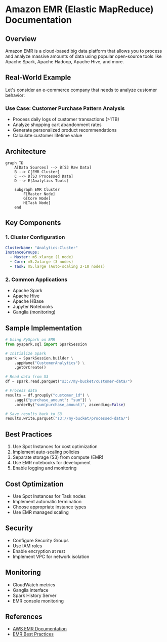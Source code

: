 # Amazon EMR (Elastic MapReduce) Documentation

## Overview

Amazon EMR is a cloud-based big data platform that allows you to process and analyze massive amounts of data using popular open-source tools like Apache Spark, Apache Hadoop, Apache Hive, and more.

## Real-World Example

Let's consider an e-commerce company that needs to analyze customer behavior:

### Use Case: Customer Purchase Pattern Analysis

- Process daily logs of customer transactions (>1TB)
- Analyze shopping cart abandonment rates
- Generate personalized product recommendations
- Calculate customer lifetime value

## Architecture

```mermaid
graph TD
    A[Data Sources] --> B[S3 Raw Data]
    B --> C[EMR Cluster]
    C --> D[S3 Processed Data]
    D --> E[Analytics Tools]
    
    subgraph EMR Cluster
        F[Master Node]
        G[Core Node]
        H[Task Node]
    end
```

## Key Components

### 1. Cluster Configuration

```yaml
ClusterName: "Analytics-Cluster"
InstanceGroups:
  - Master: m5.xlarge (1 node)
  - Core: m5.2xlarge (3 nodes)
  - Task: m5.large (Auto-scaling 2-10 nodes)
```

### 2. Common Applications

- Apache Spark
- Apache Hive
- Apache HBase
- Jupyter Notebooks
- Ganglia (monitoring)

## Sample Implementation

```python
# Using PySpark on EMR
from pyspark.sql import SparkSession

# Initialize Spark
spark = SparkSession.builder \
    .appName("CustomerAnalytics") \
    .getOrCreate()

# Read data from S3
df = spark.read.parquet("s3://my-bucket/customer-data/")

# Process data
results = df.groupBy("customer_id") \
    .agg({"purchase_amount": "sum"}) \
    .orderBy("sum(purchase_amount)", ascending=False)

# Save results back to S3
results.write.parquet("s3://my-bucket/processed-data/")
```

## Best Practices

1. Use Spot Instances for cost optimization
2. Implement auto-scaling policies
3. Separate storage (S3) from compute (EMR)
4. Use EMR notebooks for development
5. Enable logging and monitoring

## Cost Optimization

- Use Spot Instances for Task nodes
- Implement automatic termination
- Choose appropriate instance types
- Use EMR managed scaling

## Security

- Configure Security Groups
- Use IAM roles
- Enable encryption at rest
- Implement VPC for network isolation

## Monitoring

- CloudWatch metrics
- Ganglia interface
- Spark History Server
- EMR console monitoring

## References

- [AWS EMR Documentation](https://docs.aws.amazon.com/emr/)
- [EMR Best Practices](https://aws.amazon.com/emr/features/)
